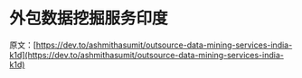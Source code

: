 # 外包数据挖掘服务印度

原文：[https://dev.to/ashmithasumit/outsource-data-mining-services-india-k1d](https://dev.to/ashmithasumit/outsource-data-mining-services-india-k1d)